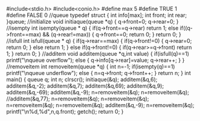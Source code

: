 #include<stdio.h>
#include<conio.h>
#define max 5
#define TRUE 1
#define FALSE 0
//queue
typedef struct
{
int info[max];
int front;
int rear;
}queue;
//initialize
void initiaque(queue *q)
{
q->front=0;
q->rear=0;
}
//isempty
int isempty(queue * q)
{
 if(q->front==q->rear)
 return 1;
 else if((q->front==max) && (q->rear!=max))
 {
 q->front==0;
 return 0;
 }
 return 0;
}
//isfull
int isfull(queue * q)
{
 if(q->rear==max)
 {
  if(q->front!=0)
  {
   q->rear=0;
   return 0;
  }
  else
   return 1;
 }
 else if(q->front!=0)
 {
  if(q->rear>=q->front)
  return 1;
 }
 return 0;
}
//additem
void additem(queue *q,int value)
{
 if(isfull(q)==1)
 printf("\nqueue overflow");
 else
 {
 q->info[q->rear]=value;
 q->rear++;
 }
}
//removeitem
int removeitem(queue *q)
{
 int  n=-1;
 if(isempty(q)==1)
 printf("\nqueue underflow");
 else
 {
  n=q->front;
  q->front++;
 }
 return n;
}
int main()
{
 queue q;
 int n;
 clrscr();
 initiaque(&q);
 additem(&q,6);
 additem(&q,-2);
 additem(&q,7);
 additem(&q,69);
 additem(&q,9);
 additem(&q,-69);
 additem(&q,-9);
 n=removeitem(&q);
 n=removeitem(&q);
 //additem(&q,77);
 n=removeitem(&q);
 n=removeitem(&q);
 n=removeitem(&q);
 n=removeitem(&q);
 additem(&q,-9);
 n=removeitem(&q);
 printf("\n%d,%d",n,q.front);
 getch();
 return 0;
 }



